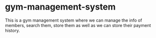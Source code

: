 # gym-management-system
This is a gym management system where we can manage the info of members, search them, store them as well as we can store their payment history.
